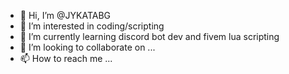 - 👋 Hi, I’m @JYKATABG
- 👀 I’m interested in coding/scripting
- 🌱 I’m currently learning discord bot dev and fivem lua scripting
- 💞️ I’m looking to collaborate on ...
- 📫 How to reach me ...

<!---
JYKATABG/JYKATABG is a ✨ special ✨ repository because its `README.md` (this file) appears on your GitHub profile.
You can click the Preview link to take a look at your changes.
--->
